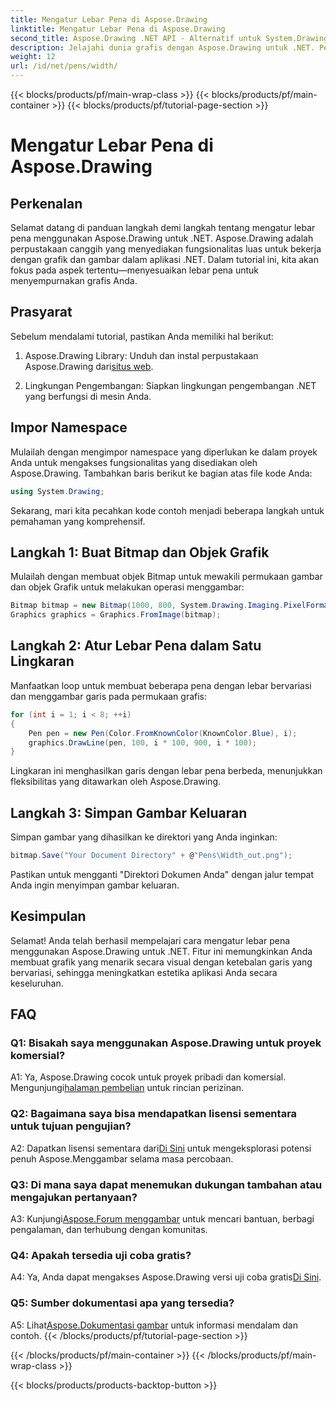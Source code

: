 ```yaml
---
title: Mengatur Lebar Pena di Aspose.Drawing
linktitle: Mengatur Lebar Pena di Aspose.Drawing
second_title: Aspose.Drawing .NET API - Alternatif untuk System.Drawing.Common
description: Jelajahi dunia grafis dengan Aspose.Drawing untuk .NET. Pelajari cara mengatur lebar pena secara dinamis untuk visual yang menakjubkan. Mulailah dengan panduan langkah demi langkah kami.
weight: 12
url: /id/net/pens/width/
---
```


{{< blocks/products/pf/main-wrap-class >}}
{{< blocks/products/pf/main-container >}}
{{< blocks/products/pf/tutorial-page-section >}}

# Mengatur Lebar Pena di Aspose.Drawing

## Perkenalan

Selamat datang di panduan langkah demi langkah tentang mengatur lebar pena menggunakan Aspose.Drawing untuk .NET. Aspose.Drawing adalah perpustakaan canggih yang menyediakan fungsionalitas luas untuk bekerja dengan grafik dan gambar dalam aplikasi .NET. Dalam tutorial ini, kita akan fokus pada aspek tertentu—menyesuaikan lebar pena untuk menyempurnakan grafis Anda.

## Prasyarat

Sebelum mendalami tutorial, pastikan Anda memiliki hal berikut:

1.  Aspose.Drawing Library: Unduh dan instal perpustakaan Aspose.Drawing dari[situs web](https://releases.aspose.com/drawing/net/).

2. Lingkungan Pengembangan: Siapkan lingkungan pengembangan .NET yang berfungsi di mesin Anda.

## Impor Namespace

Mulailah dengan mengimpor namespace yang diperlukan ke dalam proyek Anda untuk mengakses fungsionalitas yang disediakan oleh Aspose.Drawing. Tambahkan baris berikut ke bagian atas file kode Anda:

```csharp
using System.Drawing;
```

Sekarang, mari kita pecahkan kode contoh menjadi beberapa langkah untuk pemahaman yang komprehensif.

## Langkah 1: Buat Bitmap dan Objek Grafik

Mulailah dengan membuat objek Bitmap untuk mewakili permukaan gambar dan objek Grafik untuk melakukan operasi menggambar:

```csharp
Bitmap bitmap = new Bitmap(1000, 800, System.Drawing.Imaging.PixelFormat.Format32bppPArgb);
Graphics graphics = Graphics.FromImage(bitmap);
```

## Langkah 2: Atur Lebar Pena dalam Satu Lingkaran

Manfaatkan loop untuk membuat beberapa pena dengan lebar bervariasi dan menggambar garis pada permukaan grafis:

```csharp
for (int i = 1; i < 8; ++i)
{
    Pen pen = new Pen(Color.FromKnownColor(KnownColor.Blue), i);
    graphics.DrawLine(pen, 100, i * 100, 900, i * 100);
}
```

Lingkaran ini menghasilkan garis dengan lebar pena berbeda, menunjukkan fleksibilitas yang ditawarkan oleh Aspose.Drawing.

## Langkah 3: Simpan Gambar Keluaran

Simpan gambar yang dihasilkan ke direktori yang Anda inginkan:

```csharp
bitmap.Save("Your Document Directory" + @"Pens\Width_out.png");
```

Pastikan untuk mengganti "Direktori Dokumen Anda" dengan jalur tempat Anda ingin menyimpan gambar keluaran.

## Kesimpulan

Selamat! Anda telah berhasil mempelajari cara mengatur lebar pena menggunakan Aspose.Drawing untuk .NET. Fitur ini memungkinkan Anda membuat grafik yang menarik secara visual dengan ketebalan garis yang bervariasi, sehingga meningkatkan estetika aplikasi Anda secara keseluruhan.

## FAQ

### Q1: Bisakah saya menggunakan Aspose.Drawing untuk proyek komersial?

 A1: Ya, Aspose.Drawing cocok untuk proyek pribadi dan komersial. Mengunjungi[halaman pembelian](https://purchase.aspose.com/buy) untuk rincian perizinan.

### Q2: Bagaimana saya bisa mendapatkan lisensi sementara untuk tujuan pengujian?

 A2: Dapatkan lisensi sementara dari[Di Sini](https://purchase.aspose.com/temporary-license/) untuk mengeksplorasi potensi penuh Aspose.Menggambar selama masa percobaan.

### Q3: Di mana saya dapat menemukan dukungan tambahan atau mengajukan pertanyaan?

 A3: Kunjungi[Aspose.Forum menggambar](https://forum.aspose.com/c/diagram/17) untuk mencari bantuan, berbagi pengalaman, dan terhubung dengan komunitas.

### Q4: Apakah tersedia uji coba gratis?

 A4: Ya, Anda dapat mengakses Aspose.Drawing versi uji coba gratis[Di Sini](https://releases.aspose.com/).

### Q5: Sumber dokumentasi apa yang tersedia?

 A5: Lihat[Aspose.Dokumentasi gambar](https://reference.aspose.com/drawing/net/) untuk informasi mendalam dan contoh.
{{< /blocks/products/pf/tutorial-page-section >}}

{{< /blocks/products/pf/main-container >}}
{{< /blocks/products/pf/main-wrap-class >}}

{{< blocks/products/products-backtop-button >}}
